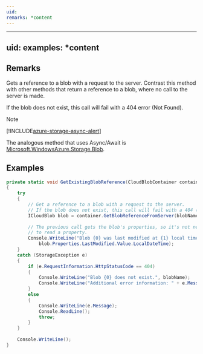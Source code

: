 ```yaml
---
uid: 
remarks: *content
---
```

---
uid: 
examples: *content
---
## Remarks  
 Gets a reference to a blob with a request to the server. Contrast this method with other methods that return a reference to a blob, where no call to the server is made.  
  
 If the blob does not exist, this call will fail with a 404 error (Not Found).  
  
> [!NOTE]
>  [!INCLUDE[azure-storage-async-alert](../Token/azure-storage-async-alert_md.md)]  
>   
>  The analogous method that uses Async/Await is [Microsoft.WindowsAzure.Storage.Blob](assetId:///N:Microsoft.WindowsAzure.Storage.Blob?qualifyHint=False&autoUpgrade=True).  
  
## Examples  
  
```c#  
private static void GetExistingBlobReference(CloudBlobContainer container, string blobName)  
{  
    try  
    {  
        // Get a reference to a blob with a request to the server.  
        // If the blob does not exist, this call will fail with a 404 (Not Found).  
        ICloudBlob blob = container.GetBlobReferenceFromServer(blobName);  
  
        // The previous call gets the blob's properties, so it's not necessary to call FetchAttributes  
        // to read a property.  
        Console.WriteLine("Blob {0} was last modified at {1} local time.", blobName,  
            blob.Properties.LastModified.Value.LocalDateTime);  
    }  
    catch (StorageException e)  
    {  
        if (e.RequestInformation.HttpStatusCode == 404)  
        {  
            Console.WriteLine("Blob {0} does not exist.", blobName);  
            Console.WriteLine("Additional error information: " + e.Message);  
        }  
        else  
        {  
            Console.WriteLine(e.Message);  
            Console.ReadLine();  
            throw;  
        }  
    }  
  
    Console.WriteLine();  
}  
  
```